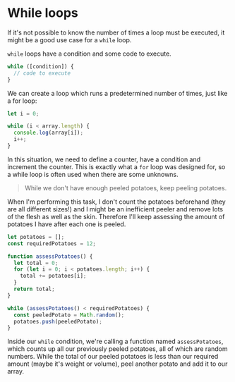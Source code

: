 # While loops

If it's not possible to know the number of times a loop must be executed, it might be a good use case for a `while` loop.

`while` loops have a condition and some code to execute.

```javascript
while ([condition]) {
  // code to execute
}
```

We can create a loop which runs a predetermined number of times, just like a for loop:

```javascript
let i = 0;

while (i < array.length) {
  console.log(array[i]);
  i++;
}
```

In this situation, we need to define a counter, have a condition and increment the counter. This is exactly what a `for` loop was designed for, so a while loop is often used when there are some unknowns.

> While we don't have enough peeled potatoes, keep peeling potatoes.

When I'm performing this task, I don't count the potatoes beforehand (they are all different sizes!) and I might be an inefficient peeler and remove lots of the flesh as well as the skin. Therefore I'll keep assessing the amount of potatoes I have after each one is peeled.

```javascript
let potatoes = [];
const requiredPotatoes = 12;

function assessPotatoes() {
  let total = 0;
  for (let i = 0; i < potatoes.length; i++) {
    total += potatoes[i];
  }
  return total;
}

while (assessPotatoes() < requiredPotatoes) {
  const peeledPotato = Math.random();
  potatoes.push(peeledPotato);
}
```

Inside our `while` condition, we're calling a function named `assessPotatoes`, which counts up all our previously peeled potatoes, all of which are random numbers. While the total of our peeled potatoes is less than our required amount (maybe it's weight or volume), peel another potato and add it to our array.

